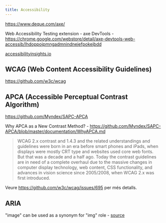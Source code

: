 ```yaml
---
title: Accessibility
---
```


https://www.deque.com/axe/

Web Accessibility Testing extension - axe DevTools - https://chrome.google.com/webstore/detail/axe-devtools-web-accessib/lhdoppojpmngadmnindnejefpokejbdd

[accessibilityinsights.io](https://accessibilityinsights.io)

## WCAG (Web Content Accessibility Guidelines)

https://github.com/w3c/wcag

## APCA (Accessible Perceptual Contrast Algorithm)

https://github.com/Myndex/SAPC-APCA

Why APCA as a New Contrast Method? - https://github.com/Myndex/SAPC-APCA/blob/master/documentation/WhyAPCA.md

> WCAG 2.x contrast and 1.4.3 and the related understandings and guidelines were born in an era before smart phones and iPads, when displays were mostly CRT type and websites used core web fonts. But that was a decade and a half ago. Today the contrast guidelines are in need of a complete overhaul due to the massive changes in computer display technology, web content, CSS functionality, and advances in vision science since 2005/2008, when WCAG 2.x was first introduced.

Veure https://github.com/w3c/wcag/issues/695 per més detalls.

## ARIA

"image" can be used as a synonym for "img" role - [source](https://developer.mozilla.org/en-US/docs/Mozilla/Firefox/Releases/116#accessibility_aria)
